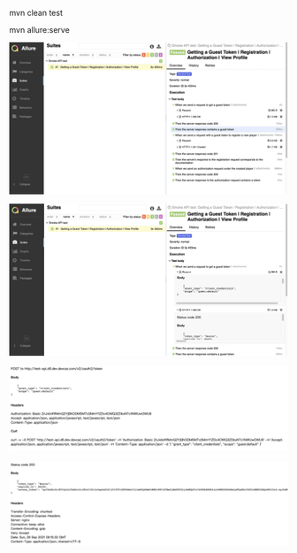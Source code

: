 
mvn clean test


mvn allure:serve



![Allure 2 report](allure-report.png)

![Allure 2 report log](allure-log.png)

![request](Request.png)

![response](Response.png)







